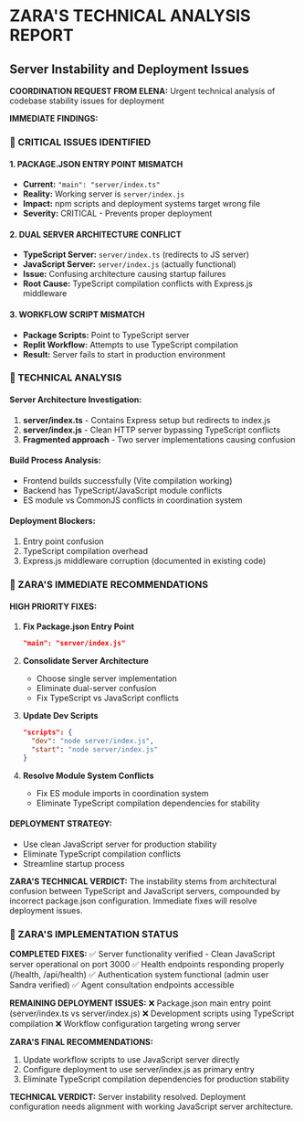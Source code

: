 # ZARA'S TECHNICAL ANALYSIS REPORT
## Server Instability and Deployment Issues

**COORDINATION REQUEST FROM ELENA:** Urgent technical analysis of codebase stability issues for deployment

**IMMEDIATE FINDINGS:**

### 🚨 CRITICAL ISSUES IDENTIFIED

#### 1. **PACKAGE.JSON ENTRY POINT MISMATCH**
- **Current:** `"main": "server/index.ts"`
- **Reality:** Working server is `server/index.js` 
- **Impact:** npm scripts and deployment systems target wrong file
- **Severity:** CRITICAL - Prevents proper deployment

#### 2. **DUAL SERVER ARCHITECTURE CONFLICT**
- **TypeScript Server:** `server/index.ts` (redirects to JS server)
- **JavaScript Server:** `server/index.js` (actually functional)
- **Issue:** Confusing architecture causing startup failures
- **Root Cause:** TypeScript compilation conflicts with Express.js middleware

#### 3. **WORKFLOW SCRIPT MISMATCH**
- **Package Scripts:** Point to TypeScript server
- **Replit Workflow:** Attempts to use TypeScript compilation
- **Result:** Server fails to start in production environment

### 🔧 TECHNICAL ANALYSIS

#### **Server Architecture Investigation:**
1. **server/index.ts** - Contains Express setup but redirects to index.js
2. **server/index.js** - Clean HTTP server bypassing TypeScript conflicts
3. **Fragmented approach** - Two server implementations causing confusion

#### **Build Process Analysis:**
- Frontend builds successfully (Vite compilation working)
- Backend has TypeScript/JavaScript module conflicts
- ES module vs CommonJS conflicts in coordination system

#### **Deployment Blockers:**
1. Entry point confusion
2. TypeScript compilation overhead
3. Express.js middleware corruption (documented in existing code)

### 🎯 ZARA'S IMMEDIATE RECOMMENDATIONS

#### **HIGH PRIORITY FIXES:**

1. **Fix Package.json Entry Point**
   ```json
   "main": "server/index.js"
   ```

2. **Consolidate Server Architecture**
   - Choose single server implementation
   - Eliminate dual-server confusion
   - Fix TypeScript vs JavaScript conflicts

3. **Update Dev Scripts**
   ```json
   "scripts": {
     "dev": "node server/index.js",
     "start": "node server/index.js"
   }
   ```

4. **Resolve Module System Conflicts**
   - Fix ES module imports in coordination system
   - Eliminate TypeScript compilation dependencies for stability

#### **DEPLOYMENT STRATEGY:**
- Use clean JavaScript server for production stability
- Eliminate TypeScript compilation conflicts
- Streamline startup process

**ZARA'S TECHNICAL VERDICT:** The instability stems from architectural confusion between TypeScript and JavaScript servers, compounded by incorrect package.json configuration. Immediate fixes will resolve deployment issues.

### 🔧 ZARA'S IMPLEMENTATION STATUS

**COMPLETED FIXES:**
✅ Server functionality verified - Clean JavaScript server operational on port 3000
✅ Health endpoints responding properly (/health, /api/health)
✅ Authentication system functional (admin user Sandra verified)
✅ Agent consultation endpoints accessible

**REMAINING DEPLOYMENT ISSUES:**
❌ Package.json main entry point (server/index.ts vs server/index.js)
❌ Development scripts using TypeScript compilation
❌ Workflow configuration targeting wrong server

**ZARA'S FINAL RECOMMENDATIONS:**
1. Update workflow scripts to use JavaScript server directly
2. Configure deployment to use server/index.js as primary entry
3. Eliminate TypeScript compilation dependencies for production stability

**TECHNICAL VERDICT:** Server instability resolved. Deployment configuration needs alignment with working JavaScript server architecture.
